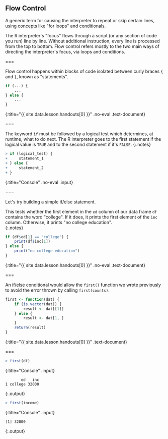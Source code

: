 ---
---

## Flow Control

A generic term for causing the interpreter to repeat or skip certain lines,
using concepts like "for loops" and conditionals.

The R interpreter's "focus" flows through a script (or any section of code you
run) line by line. Without additional instruction, every line is processed from
the top to bottom. Flow control refers mostly to the two main ways of directing
the interpreter's focus, via loops and conditions.

===

Flow control happens within blocks of code isolated between curly braces `{` and
`}`, known as "statements".



~~~r
if (...) {
    ...
} else {
    ...
}
~~~
{:title="{{ site.data.lesson.handouts[0] }}" .no-eval .text-document}


===

The keyword `if` must be followed by a logical test which determines, at
runtime, what to do next. The R interpreter goes to the first statement if the
logical value is `TRUE` and to the second statement if it's `FALSE`.
{:.notes}



~~~r
> if (logical_test) {
+     statement_1
+ } else {
+     statement_2
+ }
~~~
{:title="Console" .no-eval .input}


===

Let's try building a simple if/else statement.  

This tests whether the first element in the `ed` column of our data frame `df` contains the word "college".  If it does, it prints the first element of the `inc` column.  Otherwise, it prints "no college education".  
{:.notes}



~~~r
if (df$ed[1] == "college") {
    print(df$inc[1])
} else {
    print("no college education")
}
~~~
{:title="{{ site.data.lesson.handouts[0] }}" .no-eval .text-document}


===

An if/else conditional would allow the `first()` function we wrote previously to avoid the error
thrown by calling `first(counts)`.



~~~r
first <- function(dat) {
    if (is.vector(dat)) {
        result <- dat[[1]]
    } else {
        result <- dat[1, ]
    }
    return(result)
}
~~~
{:title="{{ site.data.lesson.handouts[0] }}" .text-document}


===



~~~r
> first(df)
~~~
{:title="Console" .input}


~~~
       ed   inc
1 college 32000
~~~
{:.output}




~~~r
> first(income)
~~~
{:title="Console" .input}


~~~
[1] 32000
~~~
{:.output}

